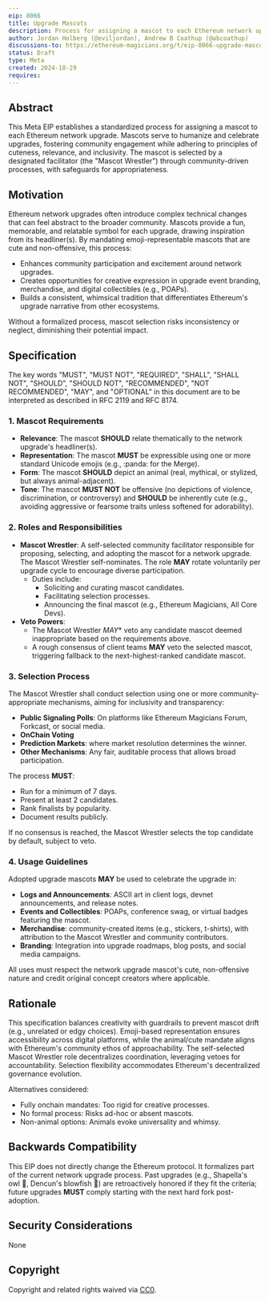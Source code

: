```yaml
---
eip: 8066
title: Upgrade Mascots
description: Process for assigning a mascot to each Ethereum network upgrade
author: Jordan Holberg (@eviljordan), Andrew B Coathup (@abcoathup)
discussions-to: https://ethereum-magicians.org/t/eip-8066-upgrade-mascots/26009
status: Draft
type: Meta
created: 2024-10-29
requires: 
---
```


## Abstract

This Meta EIP establishes a standardized process for assigning a mascot to each Ethereum network upgrade. Mascots serve to humanize and celebrate upgrades, fostering community engagement while adhering to principles of cuteness, relevance, and inclusivity. The mascot is selected by a designated facilitator (the "Mascot Wrestler") through community-driven processes, with safeguards for appropriateness.

## Motivation

Ethereum network upgrades often introduce complex technical changes that can feel abstract to the broader community. Mascots provide a fun, memorable, and relatable symbol for each upgrade, drawing inspiration from its headliner(s). By mandating emoji-representable mascots that are cute and non-offensive, this process:

- Enhances community participation and excitement around network upgrades.
- Creates opportunities for creative expression in upgrade event branding, merchandise, and digital collectibles (e.g., POAPs).
- Builds a consistent, whimsical tradition that differentiates Ethereum's upgrade narrative from other ecosystems.

Without a formalized process, mascot selection risks inconsistency or neglect, diminishing their potential impact.

## Specification

The key words "MUST", "MUST NOT", "REQUIRED", "SHALL", "SHALL NOT", "SHOULD", "SHOULD NOT", "RECOMMENDED", "NOT RECOMMENDED", "MAY", and "OPTIONAL" in this document are to be interpreted as described in RFC 2119 and RFC 8174.

### 1. Mascot Requirements
- **Relevance**: The mascot **SHOULD** relate thematically to the network upgrade's headliner(s).
- **Representation**: The mascot **MUST** be expressible using one or more standard Unicode emojis (e.g., :panda: for the Merge).
- **Form**: The mascot **SHOULD** depict an animal (real, mythical, or stylized, but always animal-adjacent).
- **Tone**: The mascot **MUST NOT** be offensive (no depictions of violence, discrimination, or controversy) and **SHOULD** be inherently cute (e.g., avoiding aggressive or fearsome traits unless softened for adorability).

### 2. Roles and Responsibilities
- **Mascot Wrestler**: A self-selected community facilitator responsible for proposing, selecting, and adopting the mascot for a network upgrade. The Mascot Wrestler self-nominates. The role **MAY** rotate voluntarily per upgrade cycle to encourage diverse participation.
  - Duties include:
    - Soliciting and curating mascot candidates.
    - Facilitating selection processes.
    - Announcing the final mascot (e.g., Ethereum Magicians, All Core Devs).
- **Veto Powers**:
  - The Mascot Wrestler *MAY** veto any candidate mascot deemed inappropriate based on the requirements above.
  - A rough consensus of client teams **MAY** veto the selected mascot, triggering fallback to the next-highest-ranked candidate mascot.

### 3. Selection Process
The Mascot Wrestler shall conduct selection using one or more community-appropriate mechanisms, aiming for inclusivity and transparency:
- **Public Signaling Polls**: On platforms like Ethereum Magicians Forum, Forkcast, or social media.
- **OnChain Voting**
- **Prediction Markets**: where market resolution determines the winner.
- **Other Mechanisms**: Any fair, auditable process that allows broad participation.

The process **MUST**:
- Run for a minimum of 7 days.
- Present at least 2 candidates.
- Rank finalists by popularity.
- Document results publicly.

If no consensus is reached, the Mascot Wrestler selects the top candidate by default, subject to veto.

### 4. Usage Guidelines
Adopted upgrade mascots **MAY** be used to celebrate the upgrade in:
- **Logs and Announcements**: ASCII art in client logs, devnet announcements, and release notes.
- **Events and Collectibles**: POAPs, conference swag, or virtual badges featuring the mascot.
- **Merchandise**: community-created items (e.g., stickers, t-shirts), with attribution to the Mascot Wrestler and community contributors.
- **Branding**: Integration into upgrade roadmaps, blog posts, and social media campaigns.

All uses must respect the network upgrade mascot's cute, non-offensive nature and credit original concept creators where applicable.

## Rationale

This specification balances creativity with guardrails to prevent mascot drift (e.g., unrelated or edgy choices). Emoji-based representation ensures accessibility across digital platforms, while the animal/cute mandate aligns with Ethereum's community ethos of approachability. The self-selected Mascot Wrestler role decentralizes coordination, leveraging vetoes for accountability. Selection flexibility accommodates Ethereum's decentralized governance evolution.

Alternatives considered:
- Fully onchain mandates: Too rigid for creative processes.
- No formal process: Risks ad-hoc or absent mascots.
- Non-animal options: Animals evoke universality and whimsy.

## Backwards Compatibility

This EIP does not directly change the Ethereum protocol. It formalizes part of the current network upgrade process.  Past upgrades (e.g., Shapella's owl :owl:, Dencun's blowfish :blowfish:) are retroactively honored if they fit the criteria; future upgrades **MUST** comply starting with the next hard fork post-adoption.


## Security Considerations

None

## Copyright

Copyright and related rights waived via [CC0](../LICENSE.md).